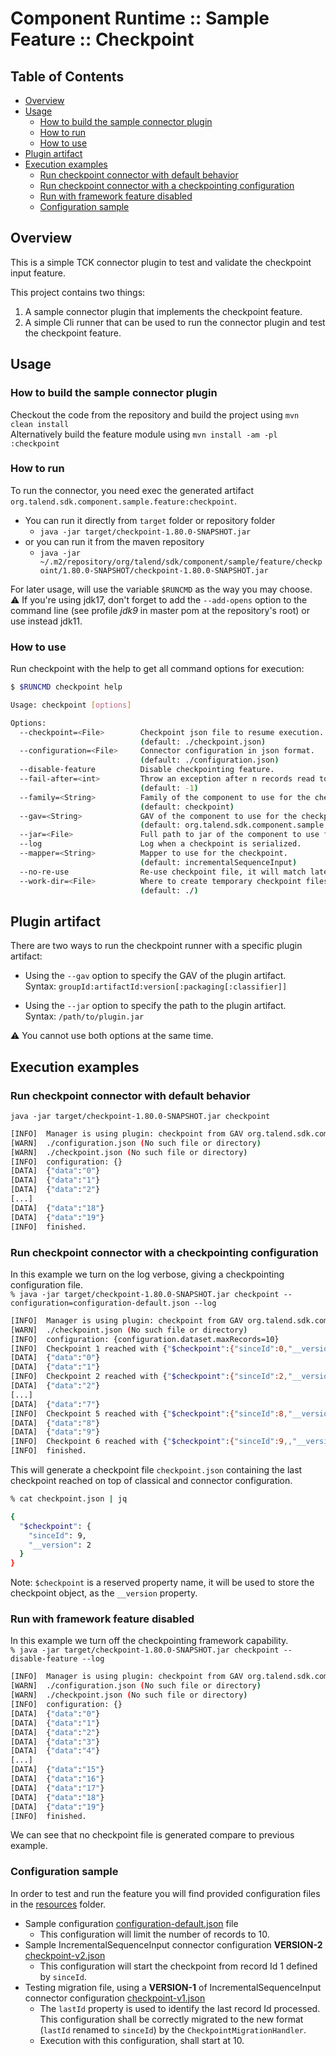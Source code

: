 # Component Runtime :: Sample Feature :: Checkpoint

## Table of Contents
- [Overview](#overview)
- [Usage](#usage)
  - [How to build the sample connector plugin](#how-to-build-the-sample-connector-plugin)
  - [How to run](#how-to-run)
  - [How to use](#how-to-use)
- [Plugin artifact](#plugin-artifact)
- [Execution examples](#execution-examples)
  - [Run checkpoint connector with default behavior](#run-checkpoint-connector-with-default-behavior)
  - [Run checkpoint connector with a checkpointing configuration](#run-checkpoint-connector-with-a-checkpointing-configuration)
  - [Run with framework feature disabled](#run-with-framework-feature-disabled)
  - [Configuration sample](#configuration-sample)

## Overview
This is a simple TCK connector plugin to test and validate the checkpoint input feature.

This project contains two things:
 1. A sample connector plugin that implements the checkpoint feature.
 2. A simple Cli runner that can be used to run the connector plugin and test the checkpoint feature.


## Usage
### How to build the sample connector plugin
Checkout the code from the repository and build the project using `mvn clean install`  
Alternatively build the feature module using `mvn install -am -pl :checkpoint`

### How to run
To run the connector, you need exec the generated artifact `org.talend.sdk.component.sample.feature:checkpoint`.  
* You can run it directly from `target` folder or repository folder
  * `java -jar target/checkpoint-1.80.0-SNAPSHOT.jar`
* or you can run it from the maven repository
  * `java -jar ~/.m2/repository/org/talend/sdk/component/sample/feature/checkpoint/1.80.0-SNAPSHOT/checkpoint-1.80.0-SNAPSHOT.jar`

For later usage, will use the variable `$RUNCMD` as the way you may choose.  
⚠️ If you're using jdk17, don't forget to add the `--add-opens` option to the command line
(see profile _jdk9_ in master pom at the repository's root) or use instead jdk11.

### How to use
Run checkpoint with the help to  get all command options for execution:

```bash
$ $RUNCMD checkpoint help

Usage: checkpoint [options]

Options:
  --checkpoint=<File>        Checkpoint json file to resume execution.
                             (default: ./checkpoint.json)
  --configuration=<File>     Connector configuration in json format.
                             (default: ./configuration.json)
  --disable-feature          Disable checkpointing feature.
  --fail-after=<int>         Throw an exception after n records read to simulate failure.
                             (default: -1)
  --family=<String>          Family of the component to use for the checkpoint.
                             (default: checkpoint)
  --gav=<String>             GAV of the component to use for the checkpoint.
                             (default: org.talend.sdk.component.sample.feature:checkpoint:jar:1.80.0-SNAPSHOT)
  --jar=<File>               Full path to jar of the component to use for the checkpoint.
  --log                      Log when a checkpoint is serialized.
  --mapper=<String>          Mapper to use for the checkpoint.
                             (default: incrementalSequenceInput)
  --no-re-use                Re-use checkpoint file, it will match latest checkpoint available, otherwise will create numbered checkpoint.
  --work-dir=<File>          Where to create temporary checkpoint files.
                             (default: ./)
```

## Plugin artifact
There are two ways to run the checkpoint runner with a specific plugin artifact:
- Using the `--gav` option to specify the GAV of the plugin artifact.  
    Syntax:  `groupId:artifactId:version[:packaging[:classifier]]`  

- Using the `--jar` option to specify the path to the plugin artifact.  
    Syntax:  `/path/to/plugin.jar`

⚠️ You cannot use both options at the same time.

## Execution examples
### Run checkpoint connector with default behavior
`java -jar target/checkpoint-1.80.0-SNAPSHOT.jar checkpoint`

```bash 
[INFO]  Manager is using plugin: checkpoint from GAV org.talend.sdk.component.sample.feature:checkpoint:jar:1.80.0-SNAPSHOT.
[WARN]  ./configuration.json (No such file or directory)
[WARN]  ./checkpoint.json (No such file or directory)
[INFO]  configuration: {}
[DATA]  {"data":"0"}
[DATA]  {"data":"1"}
[DATA]  {"data":"2"}
[...]
[DATA]  {"data":"18"}
[DATA]  {"data":"19"}
[INFO]  finished.
```

### Run checkpoint connector with a checkpointing configuration
In this example we turn on the log verbose, giving a checkpointing configuration file.  
`% java -jar target/checkpoint-1.80.0-SNAPSHOT.jar checkpoint --configuration=configuration-default.json --log`

```bash
[INFO]  Manager is using plugin: checkpoint from GAV org.talend.sdk.component.sample.feature:checkpoint:jar:1.80.0-SNAPSHOT.
[WARN]  ./checkpoint.json (No such file or directory)
[INFO]  configuration: {configuration.dataset.maxRecords=10}
[INFO]  Checkpoint 1 reached with {"$checkpoint":{"sinceId":0,"__version":2}}.
[DATA]  {"data":"0"}
[DATA]  {"data":"1"}
[INFO]  Checkpoint 2 reached with {"$checkpoint":{"sinceId":2,"__version":2}}.
[DATA]  {"data":"2"}
[...]
[DATA]  {"data":"7"}
[INFO]  Checkpoint 5 reached with {"$checkpoint":{"sinceId":8,"__version":2}}.
[DATA]  {"data":"8"}
[DATA]  {"data":"9"}
[INFO]  Checkpoint 6 reached with {"$checkpoint":{"sinceId":9,,"__version":2}}.
[INFO]  finished.
```
This will generate a checkpoint file `checkpoint.json` containing the last checkpoint reached on top of classical
and connector configuration.

```bash
% cat checkpoint.json | jq

{
  "$checkpoint": {
    "sinceId": 9,
    "__version": 2
  }
}
```
Note: `$checkpoint` is a reserved property name, it will be used to store the checkpoint object, as the `__version` property.

### Run with framework feature disabled
In this example we turn off the checkpointing framework capability.  
`% java -jar target/checkpoint-1.80.0-SNAPSHOT.jar checkpoint --disable-feature --log`

```bash
[INFO]  Manager is using plugin: checkpoint from GAV org.talend.sdk.component.sample.feature:checkpoint:jar:1.80.0-SNAPSHOT.
[WARN]  ./configuration.json (No such file or directory)
[WARN]  ./checkpoint.json (No such file or directory)
[INFO]  configuration: {}
[DATA]  {"data":"0"}
[DATA]  {"data":"1"}
[DATA]  {"data":"2"}
[DATA]  {"data":"3"}
[DATA]  {"data":"4"}
[...]
[DATA]  {"data":"15"}
[DATA]  {"data":"16"}
[DATA]  {"data":"17"}
[DATA]  {"data":"18"}
[DATA]  {"data":"19"}
[INFO]  finished.
```
We can see that no checkpoint file is generated compare to previous example.

### Configuration sample
In order to test and run the feature you will find provided configuration files in the [resources](./resources) folder.

 * Sample configuration [configuration-default.json](resources/configuration-default.json) file
   * This configuration will limit the number of records to 10.
 * Sample IncrementalSequenceInput connector configuration **VERSION-2** [checkpoint-v2.json](resources/checkpoint-v2.json)
   * This configuration will start the checkpoint from record Id 1 defined by `sinceId`.
 * Testing migration file, using a **VERSION-1** of IncrementalSequenceInput connector configuration [checkpoint-v1.json](resources/checkpoint-v1.json)
   * The `lastId` property is used to identify the last record Id processed. 
     This configuration shall be correctly migrated to the new format (`lastId` renamed to `sinceId`)
     by the `CheckpointMigrationHandler`.
   * Execution with this configuration, shall start at 10.


